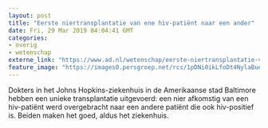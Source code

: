 ```yaml
---
layout: post
title: "Eerste niertransplantatie van ene hiv-patiënt naar een ander"
date: Fri, 29 Mar 2019 04:04:41 GMT
categories: 
- overig 
- wetenschap 
externe_link: "https://www.ad.nl/wetenschap/eerste-niertransplantatie-van-ene-hiv-patient-naar-een-ander~a05d081c/"
feature_image: "https://images0.persgroep.net/rcs/1pDNi0ikLfoDt4NylaBuesiZNNg/diocontent/144364461/_fitwidth/400/?appId=21791a8992982cd8da851550a453bd7f&quality=0.7"
---
```


Dokters in het Johns Hopkins-ziekenhuis in de Amerikaanse stad Baltimore hebben een unieke transplantatie uitgevoerd: een nier afkomstig van een hiv-patiënt werd overgebracht naar een andere patiënt die ook hiv-positief is. Beiden maken het goed, aldus het ziekenhuis.
